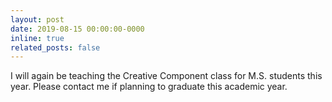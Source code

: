 ```yaml
---
layout: post
date: 2019-08-15 00:00:00-0000
inline: true
related_posts: false
---
```

I will again be teaching the Creative Component class for M.S. students this year. Please contact me if planning to graduate this academic year.
